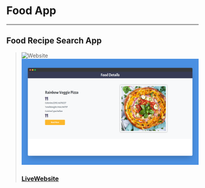 # Food App
---
Food Recipe Search App 
---
> ![Website](images/foodapp.png)
> ![Website](images/foodapp2.png)
> ### [LiveWebsite](https://foodsin.netlify.app/)